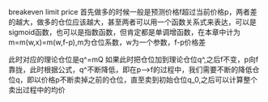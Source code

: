 breakeven limit price 首先做多的时候一般是预测价格f超过当前价格p，两者差的越大，做多的仓位应该越大，甚至两者可以用一个函数关系式来表达，可以是sigmoid函数，也可以是指数函数，但肯定都是单调增函数，在本章中计为m=m(w,x)=m(w,f-p),m为仓位系数，w为一个参数，f-p价格差

此时对应的理论仓位是q^=mQ
如果此时把仓位加到理论仓位q^,之后f不变，p向f靠拢，此时根据公式，q^不断降低，即在p—>f的过程中，我们需要不断的降低仓位q，即以价格p不断卖掉之前的仓位，直至卖到初始仓位q_0,之后可以计算整个卖出过程中的均价